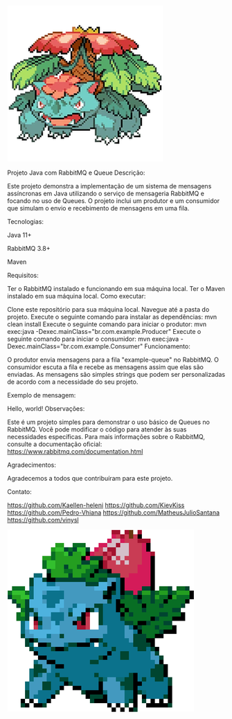 <img src="venosaur pixel.webp">





Projeto Java com RabbitMQ e Queue
Descrição:

Este projeto demonstra a implementação de um sistema de mensagens assíncronas em Java utilizando o serviço de mensageria RabbitMQ e focando no uso de Queues. O projeto inclui um produtor e um consumidor que simulam o envio e recebimento de mensagens em uma fila.

Tecnologias:

Java 11+

RabbitMQ 3.8+

Maven

Requisitos:

Ter o RabbitMQ instalado e funcionando em sua máquina local.
Ter o Maven instalado em sua máquina local.
Como executar:

Clone este repositório para sua máquina local.
Navegue até a pasta do projeto.
Execute o seguinte comando para instalar as dependências:
mvn clean install
Execute o seguinte comando para iniciar o produtor:
mvn exec:java -Dexec.mainClass="br.com.example.Producer"
Execute o seguinte comando para iniciar o consumidor:
mvn exec:java -Dexec.mainClass="br.com.example.Consumer"
Funcionamento:

O produtor envia mensagens para a fila "example-queue" no RabbitMQ. O consumidor escuta a fila e recebe as mensagens assim que elas são enviadas. As mensagens são simples strings que podem ser personalizadas de acordo com a necessidade do seu projeto.

Exemplo de mensagem:

Hello, world!
Observações:

Este é um projeto simples para demonstrar o uso básico de Queues no RabbitMQ.
Você pode modificar o código para atender às suas necessidades específicas.
Para mais informações sobre o RabbitMQ, consulte a documentação oficial: https://www.rabbitmq.com/documentation.html

Agradecimentos:

Agradecemos a todos que contribuíram para este projeto.

Contato:

https://github.com/Kaellen-heleni
https://github.com/KievKiss
https://github.com/Pedro-Vhiana
https://github.com/MatheusJulioSantana
https://github.com/vinysl


<img src="ivysaur pixel.png">

